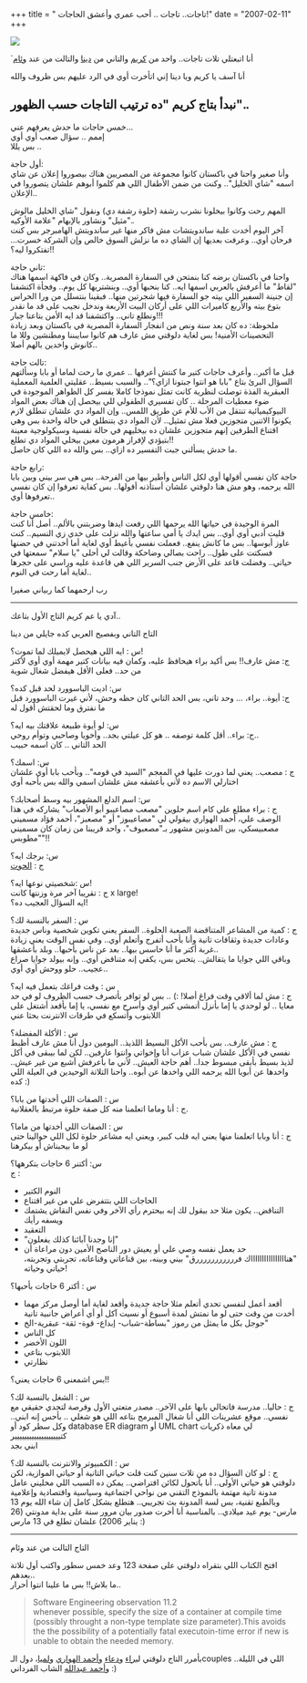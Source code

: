 +++
title = " تاجات.. تاجات .. أحب عمري وأعشق الحاجات!"
date = "2007-02-11"
+++

[![](https://lh3.googleusercontent.com/blogger_img_proxy/AEn0k_twUU8lJK8tRAbIRcuRLxlZSeNoEW0cCJ8u7DTaspmLbGjiJshC-ua45tuFDYgZehBYxpcA13_cjf7DWEGaAn2r-u51_Lxn5vSE7bV6k1yYBLJizfD6Aw401Fq5CyYP-qEhFw=s0-d)](http://www.flickr.com/photos/mos3ab/293033676/)

  
  

`أنا اتبعتلي تلات تاجات.. واحد من  [كريم](http://kprogramer.wordpress.com/2007/01/28/%25d9%2583%25d8%25b1%25d8%25b3%25d9%2589-%25d8%25a5%25d8%25b9%25d8%25aa%25d8%25b1%25d8%25a7%25d9%2581-%25d8%25b5%25d8%25a8%25d8%25a7%25d8%25ad%25d9%2589-%25d9%2585%25d9%2586-%25d8%25a3%25d8%25ad%25d9%2585%25d8%25af-%25d9%2585%25d8%25a8%25d8%25b1%25d9%2585%25d8%25ac-%25d8%25ad%25d8%25b1/)  والتاني من  [دينا](http://3alamy.blogspot.com/2007/02/blog-post_1608.html)  والتالت من عند  [وئام](http://we2am.blogspot.com/)  
  
أنا آسف يا كريم ويا دينا إني اتأخرت أوي في الرد عليهم بس ظروف والله  
  
نبدأ بتاج كريم "ده ترتيب التاجات حسب الظهور"..  
--------------------  
  
خمس حاجات ما حدش يعرفهم عني...  
إممم .. سؤال صعب أوي أوي  
بس يللا ..  
  
أول حاجة:  
وأنا صغير واحنا في باكستان كانوا مجموعة من المصريين هناك بيصوروا إعلان عن شاي اسمه "شاي الخليل".. وكنت من ضمن الأطفال اللي هم كلموا أبوهم علشان يتصوروا في الإعلان..  
  
المهم رحت وكانوا بيخلونا نشرب رشفة (حلوة رشفة دي) ونقول "شاي الخليل مالوش مثيل" ونشاور بالإبهام "علامة الأوكيه"..  
آخر اليوم أخدت علبة ساندويتشات مش فاكر منها غير ساندويتش الهامبرجر بس كنت فرحان أوي.. وعرفت بعديها إن الشاي ده ما نزلش السوق خالص وإن الشركة خسرت... تفتكروا ليه؟!!  
  
  
تاني حاجة:  
واحنا في باكستان برضه كنا بنمتحن في السفارة المصرية.. وكان في فاكهة اسمها هناك "لقاط" ما أعرفش بالعربي اسمها ايه.. كنا بنحبها أوي.. وبنشتريها كل يوم.. وفجأة اكتشفنا إن جنينة السفير اللي بيته جو السفارة فيها شجرتين منها.. فبقينا بنتسلل من ورا الحراس بتوع بيته والأربع كاميرات اللي على أركان البيت الأربعة وندخل نجيب على قد ما نقدر ونطلع تاني.. واكتشفنا قد ايه الأمن بتاعنا جبار!!!  
ملحوظة: ده كان بعد سنة ونص من انفجار السفارة المصرية في باكستان وبعد زيادة التحصينات الأمنية! بس لغاية دلوقتي مش عارف هم كانوا سايبننا ومطنشين وللا ما كانوش واخدين بالهم أصلا..  
  
  
تالت حاجة:  
قبل ما أكبر.. وأعرف حاجات كتير ما كنتش أعرفها .. عمري ما رحت لماما أو بابا وسألتهم السؤال البرئ بتاع "بابا هو انتوا جبتونا ازاي؟".. والسبب بسيط.. عقليتي العلمية المعملية العبقرية الفذة توصلت لنظرية كانت تمثل نموذجا كاملا يفسر كل الظواهر الموجودة في ضوء معطيات المرحلة .. كان تفسيري الطفولي للي بيحصل إن هناك بعض المواد البيوكيميائية تنتقل من الأب للأم عن طريق اللمس.. وإن المواد دي علشان تنطلق لازم يكونوا الاتنين متجوزين فعلا مش تمثيل.. لأن المواد دي بتنطلق في حالة واحدة بس وهي اقتناع الطرفين إنهم متجوزين علشان ده بيخليهم في حالة نفسية وسيكولوجية معينة بتيؤدي لإفراز هرمون معين بيخلي المواد دي تطلع!!  
ما حدش يسألني جبت التفسير ده ازاي.. بس والله ده اللي كان حاصل.  
  
  
رابع حاجة:  
حاجة كان نفسي أقولها أوي لكل الناس وأطير بيها من الفرحة.. بس هي سر بيني وبين بابا الله يرحمه، وهو مش هنا دلوقتي علشان أستأذنه أقولها.. بس كفاية تعرفوا إن كان نفسي تعرفوها أوي..  
  
خامس حاجة:  
المرة الوحيدة في حياتها الله يرحمها اللي رفعت ايدها وضربتني بالألم.. أصل أنا كنت قليت أدبي أوي أوي.. بس ايدك يا أمي ساعتها والله نزلت على خدي زي النسيم.. كنت عاوز أبوسها.. بس ما كانش ينفع.. فعملت نفسي بأعيط أوي لغاية أما أخدتني في حضنها فسكتت على طول.. راحت بصالي وضاحكة وقالت لي أحلى "يا سلام" سمعتها في حياتي.. وفضلت قاعد على الأرض جنب السرير اللي هي قاعدة عليه وراسي على حجرها لغاية أما رحت في النوم..  
  

رب ارحمهما كما ربياني صغيرا  

  
------  
  
آدي يا عم كريم التاج الأول بتاعك..  
  
التاج التاني وبفصيح العربي كده جايلي من دينا  
  
س : ايه اللي هيحصل لايميلك لما تموت؟!  
ج: مش عارف!! بس أكيد براء هيحافظ عليه، وكمان فيه بيانات كتير مهمة أوي أوي لأكتر من حد.. فعلى الأقل هيفضل شغال شوية  
  
  
س: اديت الباسوورد لحد قبل كده؟  
ج: أيوة.. براء، ... وحد تاني، بس الحد التاني كان حظه وحش، لأني غيرت الباسوورد قبل ما نفترق وما لحقتش أقول له  
  
س: لو أيوة طبيعة علاقتك بيه ايه؟  
ج: براء.. أقل كلمة توصفه .. هو كل عيلتي بجد.. وأخويا وصاحبي وتوأم روحي..  
الحد التاني .. كان اسمه حبيب  
  
  
س: اسمك؟  
ج : مصعب.. يعني لما دورت عليها في المعجم "السيد في قومه".. وبأحب بابا أوي علشان اختارلي الاسم ده لأني بأعشقه مش علشان اسمي والله بس بأحبه أوي  
  
  
س: اسم الدلع المشهور بيه وسط أصحابك؟  
ج : براء مطلع علي كام اسم حلوين "مصعب مصاعيبو أبو الأصعاب" يشاركه في هذا الوصف علي، أحمد الهواري بيقولي لي "مصاعيبوز" أو "مصعبز"، أحمد فؤاد مسميني مصعبيسكي، بين المدونين مشهور بـ"مصعبوف"، واحد قريبنا من زمان كان مسميني "مطوبس"!!  
  
  
س: برجك ايه؟  
ج :  [الحوت](http://mos3abof.blogspot.com/2006/02/blog-post.html)  
  
  
س :شخصيتي نوعها ايه؟!  
ج : تقريبا آخر مرة وزنتها كانت x large!  
ايه السؤال العجيب ده؟!  
  
  
س : السفر بالنسبة لك؟  
ج : كمية من المشاعر المتناقضة الصعبة الحلوة.. السفر يعني تكوين شخصية وناس جديدة وعادات جديدة وثقافات تانية وأنا بأحب أتفرج وأتعلم أوي.. وفي نفس الوقت يعني زيادة غربة أكتر ما أنا حاسس بيها.. بعد عن ناس بأحبها.. وبلد بأعشقها..  
وباقي اللي جوايا ما يتقالش.. يتحس بس، يكفي إنه متناقض أوي.. وإنه بيولد جوايا صراع عجيب.. حلو ووحش أوي أوي..  
  
  
س : وقت فراغك بتعمل فيه ايه؟  
ج : مش لما ألاقي وقت فراغ أصلا! :) .. بس لو توافر بأتصرف حسب الظروف لو في حد معايا .. لو لوحدي يا إما بأنزل أتمشى كتير أوي وأسرح مع نفسي، يا إما بأقعد أشتغل على اللابتوب وأتسكع في طرقات الانترنت بحثا عني  
  
  
س : الأكلة المفضلة؟  
ج : مش عارف.. بس بأحب الأكل البسيط اللذيذ.. اليومين دول أنا مش عارف أظبط نفسي في الأكل علشان شباب عزاب أنا وإخواتي وانتوا عارفين.. لكن لما بيبقى في أكل لذيذ بسيط بأبقى مبسوط جدا.. أهم حاجة العيش.. لأني ما بأعرفش أشبع من غير عيش.. واخدها عن أبويا الله يرحمه اللي واخدها عن أبوه.. واحنا التلاتة الوحيدين في العيلة اللي كده :)  
  
  
س : الصفات اللي أخدتها من بابا؟  
ج : أنا وماما اتعلمنا منه كل صفة حلوة مرتبط بالعقلانية.  
  
  
س : الصفات اللي أخدتها من ماما؟  
ج : أنا وبابا اتعلمنا منها يعني ايه قلب كبير، ويعني ايه مشاعر حلوة لكل اللي حوالينا حتى لو ما بيحبناش أو بيكرهنا  
  
  
س: أكتنر 6 حاجات بتكرهها؟  
ج :  
* النوم الكتير  
* الحاجات اللي بتتفرض علي من غير اقتناع  
* التناقض.. يكون مثلا حد بيقول لك إنه بيحترم رأي الآخر وفي نفس النقاش يشتمك ويسفه رأيك  
* التعقيد  
* “إنا وجدنا آبائنا كذلك يفعلون"  
* حد يعمل نفسه وصي علي أو يعيش دور الناصح الأمين دون مراعاة أن "هنااااااااااااااااك فرررررررررررق" بيني وبينه، بين قناعاتي وقناعاته، تجربتي وتجربته، حياتي وحياته!  
  
  
س : أكتر 6 حاجات بأحبها؟  
* أقعد أعمل لنفسي تحدي أتعلم مثلا حاجة جديدة وأقعد لغاية أما أوصل مركز مهما أخدت من وقت حتى لو ما نمتش لمدة أسبوع أو نسيت آكل أو أي أعراض جانبية تانية  
* جوجل بكل ما يمثل من رموز "بساطة-شباب- إبداع- قوة- ثقة- عبقرية-الخ"  
* كل الناس  
* اللون الأخضر  
* اللابتوب بتاعي  
* نظارتي  
  
بس اشمعنى 6 حاجات يعني؟!!  
  
  
س : الشغل بالنسبة لك؟  
ج : حاليا.. مدرسة فاتحالي بابها على الآخر.. مصدر متعتي الأول وفرصة لتحدي حقيقي مع نفسي.. موقع عشرينات اللي أنا شغال المبرمج بتاعه اللي هو شغلي .. بأحس إنه ابني.. وكل سطر كود أو database ER diagram أو UML chart لي معاه ذكريات كتييييييييييييييييييير  
ابني بجد  
  
  
س : الكمبيوتر والانترنت بالنسبة لك؟  
ج : لو كان السؤال ده من تلات سنين كنت قلت حياتي التانية أو حياتي الموازية، لكن دلوقتي هو حياتي الأولى.. أنا بأتحول لكائن افتراضي.. يمكن ده السبب اللي مخليني عامل مدونة تانية مهتمة بالنموذج التقني من نواحي اجتماعية وسياسية واقتصادية وإعلامية وبالطبع تقنية، بس لسة المدونة بث تجريبي.. هتطلع بشكل كامل إن شاء الله يوم 13 مارس- يوم عيد ميلادي.. بالمناسبة أنا أخرت صدور بيان مرور سنة على بداية مدونتي (26 يناير 2006) علشان تطلع في 13 مارس :)  
  
------  
التاج التالت من عند وئام  
  
افتح الكتاب اللي بتقراه دلوقتي على صفحة 123 وعد خمس سطور واكتب أول تلاتة بعدهم..  
ما بلاش!! بس ما علينا انتوا أحرار..  

> Software Engineering observation 11.2  
whenever possible, specify the size of a container at compile time (possibly throught a non-type template size parameter).This avoids the the possibility of a potentially fatal executoin-time error if  new is unable to obtain the needed memory.  
  
  
بأمرر التاج دلوقتي ل[براء](http://wanamaly.blogspot.com/)  و[دعاء](http://bintbalad.blogspot.com/)  و[أحمد الهواري](http://fromgrave.blogspot.com/)  و[لميا](http://lamiaamahmoad4810.blogspot.com/)، دول الـcouples اللي في الليلة.. و[أحمد عبدالله](http://cerebrosus.blogspot.com/)  الشاب الفرداني :)
